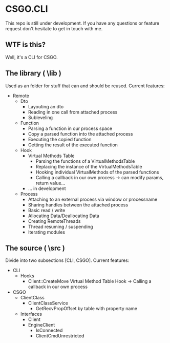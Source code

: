 CSGO.CLI
========

This repo is still under development. If you have any questions or feature request don't hesitate to get in touch with me.

WTF is this?
------------

Well, it's a CLI for CSGO.

The library ( \lib )
--------------------

Used as an folder for stuff that can and should be reused. Current features:

* Remote
	* Dto
		* Layouting an dto
		* Reading in one call from attached process
		* Subleveling
	* Function
		* Parsing a function in our process space
		* Copy a parsed function into the attached process
		* Executing the copied function
		* Getting the result of the executed function
	* Hook
		* Virtual Methods Table
			* Parsing the functions of a VirtualMethodsTable
			* Replacing the instance of the VirtualMethodsTable
			* Hooking individual VirtualMethods of the parsed functions
			* Calling a callback in our own process -> can modify params, return value...
		* ... in development
	* Process
		* Attaching to an external process via window or processname
		* Sharing handles between the attached process
		* Basic read / write
		* Allocating Data/Deallocating Data
		* Creating RemoteThreads
		* Thread resuming / suspending
		* Iterating modules

The source ( \src )
----------------

Divide into two subsections [CLI, CSGO]. Current features:

* CLI
	* Hooks
		* Client::CreateMove Virtual Method Table Hook -> Calling a callback in our own process
* CSGO
	* ClientClass
		* ClientClassService
			* GetRecvPropOffset by table with property name
	* Interfaces
		* Client
		* EngineClient
			* IsConnected
			* ClientCmdUnrestricted
